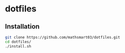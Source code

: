 # dotfiles

## Installation
```sh
git clone https://github.com/mathsmart03/dotfiles.git
cd dotfiles/
./install.sh
```
